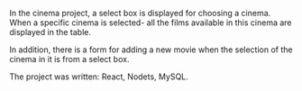 In the cinema project, a select box is displayed for choosing a cinema.
When a specific cinema is selected- all the films available in this cinema are displayed in the table.

In addition, there is a form for adding a new movie when the selection of the cinema in it is from a select box.

The project was written: React, Nodets, MySQL.
